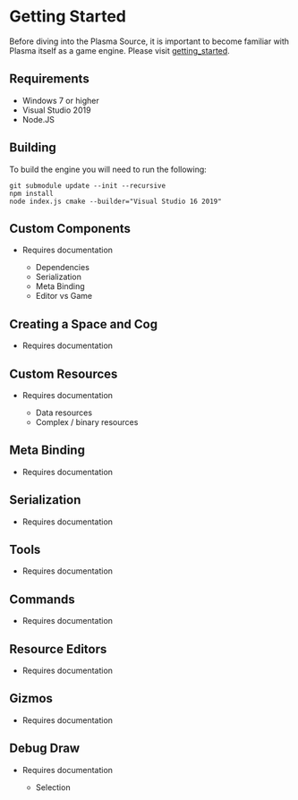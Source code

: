 # Getting Started

Before diving into the Plasma Source, it is important to become familiar with Plasma itself as a game engine. Please visit [getting_started](https://github.com/PlasmaEngine/PlasmaDocs/blob/master/getting_started.markdown).

Requirements
------------
- Windows 7 or higher
- Visual Studio 2019
- Node.JS

Building
--------

To build the engine you will need to run the following:

```
git submodule update --init --recursive
npm install
node index.js cmake --builder="Visual Studio 16 2019"
```

Custom Components
-----------------
- Requires documentation

  - Dependencies
  - Serialization
  - Meta Binding
  - Editor vs Game

Creating a Space and Cog
------------------------
- Requires documentation

Custom Resources
----------------
- Requires documentation

  - Data resources
  - Complex / binary resources

Meta Binding
------------
- Requires documentation

Serialization
-------------
- Requires documentation

Tools
-----
- Requires documentation

Commands
--------
- Requires documentation

Resource Editors
----------------
- Requires documentation

Gizmos
------
- Requires documentation

Debug Draw
----------
- Requires documentation

  - Selection

 

 
